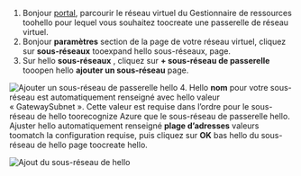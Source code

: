 1. Bonjour [portal](http://portal.azure.com), parcourir le réseau virtuel du Gestionnaire de ressources toohello pour lequel vous souhaitez toocreate une passerelle de réseau virtuel.
2. Bonjour **paramètres** section de la page de votre réseau virtuel, cliquez sur **sous-réseaux** tooexpand hello sous-réseaux, page.
3. Sur hello **sous-réseaux** , cliquez sur **+ sous-réseau de passerelle** tooopen hello **ajouter un sous-réseau** page.

  ![Ajouter un sous-réseau de passerelle hello](./media/vpn-gateway-add-gwsubnet-rm-portal-include/addgwsubnet.png "ajouter un sous-réseau de passerelle hello")
4. Hello **nom** pour votre sous-réseau est automatiquement renseigné avec hello valeur « GatewaySubnet ». Cette valeur est requise dans l’ordre pour le sous-réseau de hello toorecognize Azure que le sous-réseau de passerelle hello. Ajuster hello automatiquement renseigné **plage d’adresses** valeurs toomatch la configuration requise, puis cliquez sur **OK** bas hello du sous-réseau de hello page toocreate hello.

  ![Ajout du sous-réseau de hello](./media/vpn-gateway-add-gwsubnet-rm-portal-include/addsubnetgw.png "Ajout hello sous-réseau")
